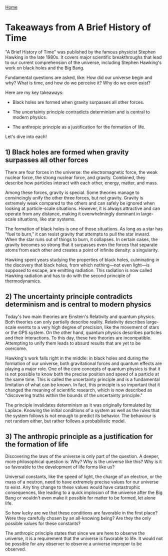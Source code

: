 [Home](/)

# Takeaways from A Brief History of Time

"A Brief History of Time" was published by the famous physicist Stephen Hawking in the late 1980s. It covers major scientific breakthroughs that lead to our current comprehension of the universe, including Stephen Hawking's work on black holes and the Big Bang.

Fundamental questions are asked, like: How did our universe begin and why? What is time, and how do we perceive it? Why do we even exist?

Here are my key takeaways:

* Black holes are formed when gravity surpasses all other forces.

* The uncertainty principle contradicts determinism and is central to modern physics.
* The anthropic principle as a justification for the formation of life.

Let's dive into each!

## 1) Black holes are formed when gravity surpasses all other forces

There are four forces in the universe: the electromagnetic force, the weak nuclear force, the strong nuclear force, and gravity. Combined, they describe how particles interact with each other, energy, matter, and mass.

Among these forces, gravity is special. Some theories manage to convincingly unify the other three forces, but not gravity. Gravity is extremely weak compared to the others and can safely be ignored when looking at particle-scale situations. However, it is always attractive and can operate from any distance, making it overwhelmingly dominant in large-scale situations, like star systems.

The formation of black holes is one of those situations. As long as a star has "fuel to burn," it can resist gravity that attempts to pull the star inward. When the star runs out of things to burn, it collapses. In certain cases, the gravity becomes so strong that it surpasses even the forces that separate atoms from each other and creates a point of infinite density: a singularity.

Hawking spent years studying the properties of black holes, culminating in the discovery that black holes, from which nothing—not even light—is supposed to escape, are emitting radiation. This radiation is now called Hawking radiation and has to do with the second principle of thermodynamics.

## 2) The uncertainty principle contradicts determinism and is central to modern physics

Today's two main theories are Einstein's Relativity and quantum physics. Both theories can only partially describe reality. Relativity describes large-scale events to a very high degree of precision, like the movement of stars or the GPS system. On the other hand, quantum physics describes particles and their interactions. To this day, these two theories are incompatible. Attempting to unify them leads to absurd results that are yet to be overcome.

Hawking's work falls right in the middle: in black holes and during the formation of our universe, both gravitational forces and quantum effects are playing a major role. One of the core concepts of quantum physics is that it is not possible to know both the precise position and speed of a particle at the same time. This is called the uncertainty principle and is a fundamental limitation of what can be known. In fact, this principle is so important that it changed the meaning of scientific research, which is now described as "discovering truths within the bounds of the uncertainty principle."

The principle invalidates determinism as it was originally formulated by Laplace. Knowing the initial conditions of a system as well as the rules that the system follows is not enough to predict its behavior. The behaviour is not random either, but rather follows a probabilistic model.

## 3) The anthropic principle as a justification for the formation of life

Discovering the laws of the universe is only part of the question. A deeper, more philosophical question is: Why? Why is the universe like this? Why is it so favorable to the development of life forms like us?

Universal constants, like the speed of light, the charge of an electron, or the mass of a neutron, need to have extremely precise values for our universe to exist. Any tiny change to these values would have catastrophic consequences, like leading to a quick implosion of the universe after the Big Bang or wouldn't even make it possible for matter to be formed, let alone life.

So how lucky are we that these conditions are favorable in the first place? Were they carefully chosen by an all-knowing being? Are they the only possible values for these constants?

The anthropic principle states that since we are here to observe the universe, it is a requirement that the universe is favorable to life. It would not be possible for any observer to observe a universe improper to be observed.